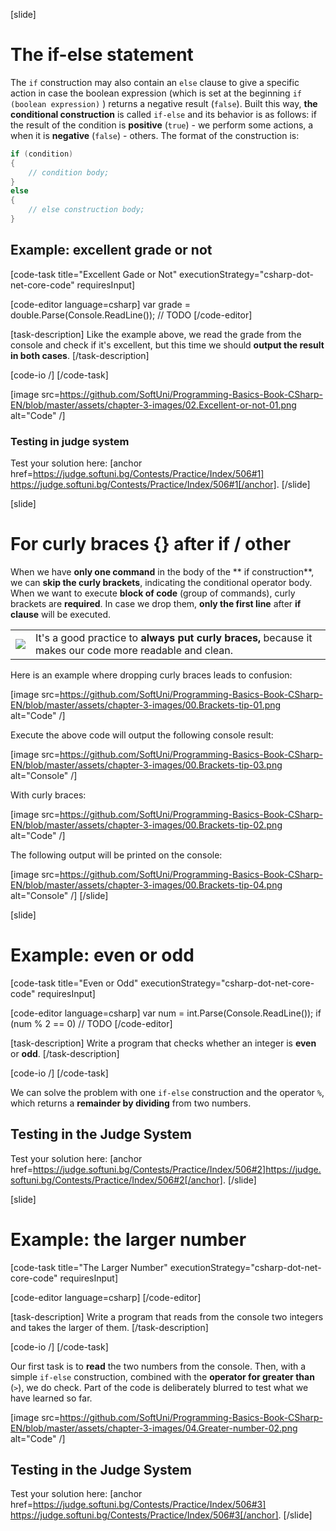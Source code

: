 [slide]
# The if-else statement

The `if` construction may also contain an `else` clause to give a specific action in case the boolean expression (which is set at the beginning `if (boolean expression)` ) returns a negative result (`false`). Built this way, **the conditional construction** is called `if-else` and its behavior is as follows: if the result of the condition is **positive** (`true`) - we perform some actions, a when it is **negative** (`false`) - others. The format of the construction is:

```csharp
if (condition)
{
    // condition body;
}
else
{
    // еlse construction body;
}

```

## Example: excellent grade or not

[code-task title="Excellent Gade or Not" executionStrategy="csharp-dot-net-core-code" requiresInput]

[code-editor language=csharp]
var grade = double.Parse(Console.ReadLine());
// TODO
[/code-editor]

[task-description]
Like the example above, we read the grade from the console and check if it's excellent, but this time we should **output the result in both cases**.
[/task-description]

[code-io /]
[/code-task]

[image src=https://github.com/SoftUni/Programming-Basics-Book-CSharp-EN/blob/master/assets/chapter-3-images/02.Excellent-or-not-01.png alt="Code" /]

### Testing in judge system

Test your solution here: [anchor href=https://judge.softuni.bg/Contests/Practice/Index/506#1]           https://judge.softuni.bg/Contests/Practice/Index/506#1[/anchor].
[/slide]

[slide]
# For curly braces {} after if / other

When we have **only one command** in the body of the ** if construction**, we can **skip the curly brackets**, indicating the conditional operator body. When we want to execute **block of code** (group of commands), curly brackets are **required**. In case we drop them, **only the first line**  after **if clause** will be executed.

<table><tr><td><img src="https://github.com/SoftUni/Programming-Basics-Book-CSharp-EN/blob/master/assets/alert-icon.png" style="max-width:50px" /></td><td>It's a good practice to <strong>always put curly braces,</strong> because it makes our code more readable and clean.</td></tr></table>

Here is an example where dropping curly braces leads to confusion:

[image src=https://github.com/SoftUni/Programming-Basics-Book-CSharp-EN/blob/master/assets/chapter-3-images/00.Brackets-tip-01.png alt="Code" /]

Execute the above code will output the following console result:

[image src=https://github.com/SoftUni/Programming-Basics-Book-CSharp-EN/blob/master/assets/chapter-3-images/00.Brackets-tip-03.png alt="Console" /]

With curly braces:

[image src=https://github.com/SoftUni/Programming-Basics-Book-CSharp-EN/blob/master/assets/chapter-3-images/00.Brackets-tip-02.png alt="Code" /]

The following output will be printed on the console:

[image src=https://github.com/SoftUni/Programming-Basics-Book-CSharp-EN/blob/master/assets/chapter-3-images/00.Brackets-tip-04.png alt="Console" /]
[/slide]

[slide]
# Example: even or odd

[code-task title="Even or Odd" executionStrategy="csharp-dot-net-core-code" requiresInput]

[code-editor language=csharp]
var num = int.Parse(Console.ReadLine());
if (num % 2 == 0)
// TODO
[/code-editor]

[task-description]
Write a program that checks whether an integer is **even** or **odd**.
[/task-description]

[code-io /]
[/code-task]

We can solve the problem with one `if-else` construction and the operator `%`, which returns a **remainder by dividing** from two numbers.

## Testing in the Judge System

Test your solution here: [anchor href=https://judge.softuni.bg/Contests/Practice/Index/506#2]https://judge.softuni.bg/Contests/Practice/Index/506#2[/anchor].
[/slide]

[slide]
# Example: the larger number

[code-task title="The Larger Number" executionStrategy="csharp-dot-net-core-code" requiresInput]

[code-editor language=csharp]
[/code-editor]

[task-description]
Write a program that reads from the console two integers and takes the larger of them.
[/task-description]

[code-io /]
[/code-task]		

Our first task is to **read** the two numbers from the console. Then, with a simple `if-else` construction, combined with the **operator for greater than** (`>`), we do check. Part of the code is deliberately blurred to test what we have learned so far.

[image src=https://github.com/SoftUni/Programming-Basics-Book-CSharp-EN/blob/master/assets/chapter-3-images/04.Greater-number-02.png alt="Code" /]

## Testing in the Judge System

Test your solution here: [anchor href=https://judge.softuni.bg/Contests/Practice/Index/506#3]           https://judge.softuni.bg/Contests/Practice/Index/506#3[/anchor].
[/slide]
